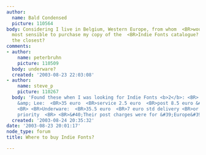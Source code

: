 ```yaml
---
author:
  name: Bald Condensed
  picture: 110564
body: Considering I live in Belgium, Western Europe, from whom  <BR>would it be the
  most sensible to purchase my copy of the  <BR>Indie Fonts catalogue? What&#39;s
  the closest?
comments:
- author:
    name: peterbruhn
    picture: 110509
  body: underware?
  created: '2003-08-23 22:03:08'
- author:
    name: steve_p
    picture: 110267
  body: 'Found these when I was looking for Indie Fonts <b>2</b>: <BR> <BR>Nijhof
    &amp; Lee:  <BR>35 euro  <BR>service 2.5 euro  <BR>post 8.5 euro &#40;7-10 days&#41;  <BR>
    <BR> <BR>Underware:  <BR>35.5 euro  <BR>7 euro std delivery <BR>or  <BR>10 euro
    priority  <BR> <BR>&#40;Their post charges were for &#39;Europe&#39;&#41; <BR>'
  created: '2003-08-24 20:35:32'
date: '2003-08-23 20:01:17'
node_type: forum
title: Where to buy Indie Fonts?

---
```

